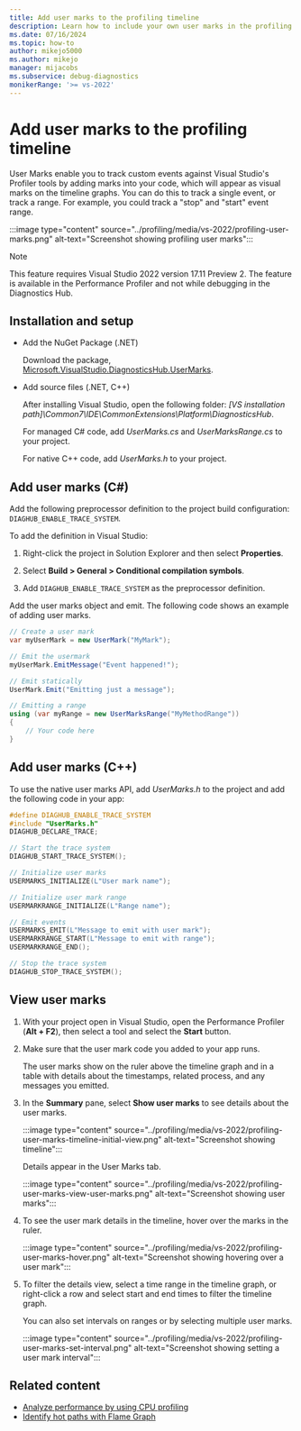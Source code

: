 ```yaml
---
title: Add user marks to the profiling timeline
description: Learn how to include your own user marks in the profiling timeline to track custom events
ms.date: 07/16/2024
ms.topic: how-to
author: mikejo5000
ms.author: mikejo
manager: mijacobs
ms.subservice: debug-diagnostics
monikerRange: '>= vs-2022'
---
```


# Add user marks to the profiling timeline

User Marks enable you to track custom events against Visual Studio's Profiler tools by adding marks into your code, which will appear as visual marks on the timeline graphs. You can do this to track a single event, or track a range. For example, you could track a "stop" and "start" event range.

:::image type="content" source="../profiling/media/vs-2022/profiling-user-marks.png" alt-text="Screenshot showing profiling user marks":::

> [!NOTE]
> This feature requires Visual Studio 2022 version 17.11 Preview 2. The feature is available in the Performance Profiler and not while debugging in the Diagnostics Hub.

## Installation and setup

- Add the NuGet Package (.NET)

  Download the package, [Microsoft.VisualStudio.DiagnosticsHub.UserMarks](https://www.nuget.org/packages/Microsoft.VisualStudio.DiagnosticsHub.UserMarks).

- Add source files (.NET, C++)

  After installing Visual Studio, open the following folder: *[VS installation path]\Common7\IDE\CommonExtensions\Platform\DiagnosticsHub*.

  For managed C# code, add *UserMarks.cs* and *UserMarksRange.cs* to your project.

  For native C++ code, add *UserMarks.h* to your project.

## Add user marks (C#)

Add the following preprocessor definition to the project build configuration: `DIAGHUB_ENABLE_TRACE_SYSTEM`.

To add the definition in Visual Studio:

1. Right-click the project in Solution Explorer and then select **Properties**.

1. Select **Build > General > Conditional compilation symbols**. 

1. Add `DIAGHUB_ENABLE_TRACE_SYSTEM` as the preprocessor definition.

Add the user marks object and emit. The following code shows an example of adding user marks.

```csharp
// Create a user mark
var myUserMark = new UserMark("MyMark");

// Emit the usermark
myUserMark.EmitMessage("Event happened!");

// Emit statically
UserMark.Emit("Emitting just a message");

// Emitting a range
using (var myRange = new UserMarksRange("MyMethodRange"))
{
    // Your code here
}
```

## Add user marks (C++)

To use the native user marks API, add *UserMarks.h* to the project and add the following code in your app:

```cpp
#define DIAGHUB_ENABLE_TRACE_SYSTEM
#include "UserMarks.h"
DIAGHUB_DECLARE_TRACE;

// Start the trace system
DIAGHUB_START_TRACE_SYSTEM();

// Initialize user marks
USERMARKS_INITIALIZE(L"User mark name");

// Initialize user mark range
USERMARKRANGE_INITIALIZE(L"Range name");

// Emit events
USERMARKS_EMIT(L"Message to emit with user mark");
USERMARKRANGE_START(L"Message to emit with range");
USERMARKRANGE_END();

// Stop the trace system
DIAGHUB_STOP_TRACE_SYSTEM();
```

## View user marks

1. With your project open in Visual Studio, open the Performance Profiler (**Alt + F2**), then select a tool and select the **Start** button.

1. Make sure that the user mark code you added to your app runs.

   The user marks show on the ruler above the timeline graph and in a table with details about the timestamps, related process, and any messages you emitted.

1. In the **Summary** pane, select **Show user marks** to see details about the user marks.

   :::image type="content" source="../profiling/media/vs-2022/profiling-user-marks-timeline-initial-view.png" alt-text="Screenshot showing timeline":::

   Details appear in the User Marks tab.

   :::image type="content" source="../profiling/media/vs-2022/profiling-user-marks-view-user-marks.png" alt-text="Screenshot showing user marks":::

1. To see the user mark details in the timeline, hover over the marks in the ruler.

   :::image type="content" source="../profiling/media/vs-2022/profiling-user-marks-hover.png" alt-text="Screenshot showing hovering over a user mark":::

1. To filter the details view, select a time range in the timeline graph, or right-click a row and select start and end times to filter the timeline graph.

   You can also set intervals on ranges or by selecting multiple user marks.

   :::image type="content" source="../profiling/media/vs-2022/profiling-user-marks-set-interval.png" alt-text="Screenshot showing setting a user mark interval":::

## Related content

- [Analyze performance by using CPU profiling](../profiling/cpu-usage.md)
- [Identify hot paths with Flame Graph](../profiling/flame-graph.md)